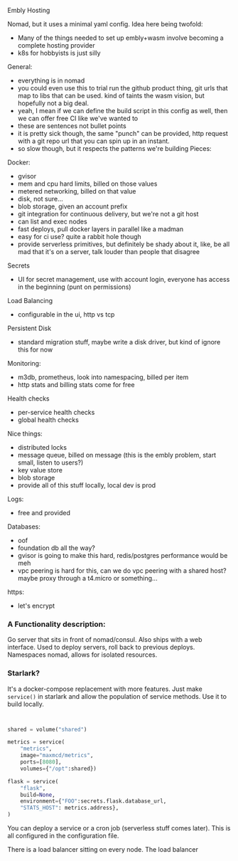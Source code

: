 Embly Hosting

Nomad, but it uses a minimal yaml config. Idea here being twofold:
 - Many of the things needed to set up embly+wasm involve becoming a complete hosting provider
 - k8s for hobbyists is just silly

General:
 - everything is in nomad
 - you could even use this to trial run the github product thing, git urls that map to libs that can be used. kind of taints the wasm vision, but hopefully not a big deal.
 - yeah, I mean if we can define the build script in this config as well, then we can offer free CI like we've wanted to
 - these are sentences not bullet points
 - it is pretty sick though, the same "punch" can be provided, http request with a git repo url that you can spin up in an instant.
 - so slow though, but it respects the patterns we're building
Pieces:

Docker:
 - gvisor
 - mem and cpu hard limits, billed on those values
 - metered networking, billed on that value
 - disk, not sure...
 - blob storage, given an account prefix
 - git integration for continuous delivery, but we're not a git host
 - can list and exec nodes
 - fast deploys, pull docker layers in parallel like a madman
 - easy for ci use? quite a rabbit hole though
 - provide serverless primitives, but definitely be shady about it, like, be all mad that it's on a server, talk louder than people that disagree

Secrets
 - UI for secret management, use with account login, everyone has access in the beginning (punt on permissions)

Load Balancing
 - configurable in the ui, http vs tcp

Persistent Disk
 - standard migration stuff, maybe write a disk driver, but kind of ignore this for now

Monitoring:
 - m3db, prometheus, look into namespacing, billed per item
 - http stats and billing stats come for free

Health checks
 - per-service health checks
 - global health checks

Nice things:
 - distributed locks
 - message queue, billed on message (this is the embly problem, start small, listen to users?)
 - key value store
 - blob storage
 - provide all of this stuff locally, local dev is prod

Logs:
 - free and provided

Databases:
 - oof
 - foundation db all the way?
 - gvisor is going to make this hard, redis/postgres performance would be meh
 - vpc peering is hard for this, can we do vpc peering with a shared host? maybe proxy through a t4.micro or something...

https:
 - let's encrypt


### A Functionality description:

Go server that sits in front of nomad/consul. Also ships with a web interface.
Used to deploy servers, roll back to previous deploys.
Namespaces nomad, allows for isolated resources.

### Starlark?

It's a docker-compose replacement with more features. Just make `service()` in starlark and allow the population of service methods. Use it to build locally.
```python


shared = volume("shared")

metrics = service(
    "metrics",
    image="maxmcd/metrics",
    ports=[8080],
    volumes={"/opt":shared})

flask = service(
    "flask",
    build=None,
    environment={"FOO":secrets.flask.database_url,
    "STATS_HOST": metrics.address},
)
```


You can deploy a service or a cron job (serverless stuff comes later). This is all configured in the
configuration file.

There is a load balancer sitting on every node. The load balancer
